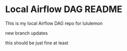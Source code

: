 # Local Airflow DAG README 

This is my local Airflow DAG repo for lululemon

new branch updates

this should be just fine at least

